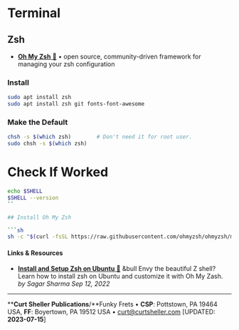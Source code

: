 # Terminal

## Zsh

- [**Oh My Zsh** &#128279;](https://github.com/ohmyzsh/ohmyzsh) &bull; open source, community-driven framework for managing your zsh configuration

### Install

```sh
sudo apt install zsh
sudo apt install zsh git fonts-font-awesome
```

### Make the Default

```sh
chsh -s $(which zsh)        # Don't need it for root user.
sudo chsh -s $(which zsh)
```

# Check If Worked

```sh
echo $SHELL
$SHELL --version
``

## Install Oh My Zsh

```sh
sh -c "$(curl -fsSL https://raw.githubusercontent.com/ohmyzsh/ohmyzsh/master/tools/install.sh)"
```

#### Links &amp; Resources

- [**Install and Setup Zsh on Ubuntu** &#128279;](https://learnubuntu.com/install-setup-zsh/) &bull Envy the beautiful Z shell? Learn how to install zsh on Ubuntu and customize it with Oh My Zash. *by Sagar Sharma Sep 12, 2022*

----
****Curt Sheller Publications**/**Funky Frets • **CSP**: Pottstown, PA 19464 USA, **FF**: Boyertown, PA 19512 USA • [curt@curtsheller.com](mailto:curt@curtsheller.com) [UPDATED: **2023-07-15**]
